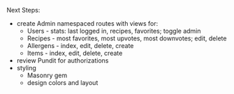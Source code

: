 Next Steps:
- create Admin namespaced routes with views for:
  - Users - stats: last logged in, recipes, favorites; toggle admin
  - Recipes - most favorites, most upvotes, most downvotes; edit, delete
  - Allergens - index, edit, delete, create
  - Items - index, edit, delete, create
- review Pundit for authorizations
- styling
  - Masonry gem
  - design colors and layout 